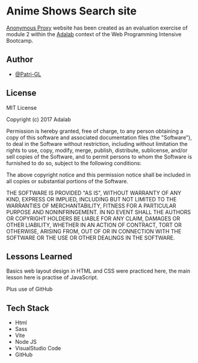 # Anime Shows Search site

[Anonymous Proxy](http://beta.adalab.es/modulo-1-evaluacion-final-Patri-GL/) website has been created as an evaluation exercise of module 2 within the [Adalab](https://adalab.es/) context of the Web Programming Intensive Bootcamp.

## Author

- [@Patri-GL](https://github.com/Patri-GL)

## License

MIT License

Copyright (c) 2017 Adalab

Permission is hereby granted, free of charge, to any person obtaining a copy of this software and associated documentation files (the "Software"), to deal in the Software without restriction, including without limitation the rights to use, copy, modify, merge, publish, distribute, sublicense, and/or sell copies of the Software, and to permit persons to whom the Software is furnished to do so, subject to the following conditions:

The above copyright notice and this permission notice shall be included in all copies or substantial portions of the Software.

THE SOFTWARE IS PROVIDED "AS IS", WITHOUT WARRANTY OF ANY KIND, EXPRESS OR IMPLIED, INCLUDING BUT NOT LIMITED TO THE WARRANTIES OF MERCHANTABILITY, FITNESS FOR A PARTICULAR PURPOSE AND NONINFRINGEMENT. IN NO EVENT SHALL THE AUTHORS OR COPYRIGHT HOLDERS BE LIABLE FOR ANY CLAIM, DAMAGES OR OTHER LIABILITY, WHETHER IN AN ACTION OF CONTRACT, TORT OR OTHERWISE, ARISING FROM, OUT OF OR IN CONNECTION WITH THE SOFTWARE OR THE USE OR OTHER DEALINGS IN THE SOFTWARE.

## Lessons Learned

Basics web layout design in HTML and CSS were practiced here, the main lesson here is practise of JavaScript.

Plus use of GitHub

## Tech Stack

- Html
- Sass
- Vite
- Node JS
- VisualStudio Code
- GitHub
